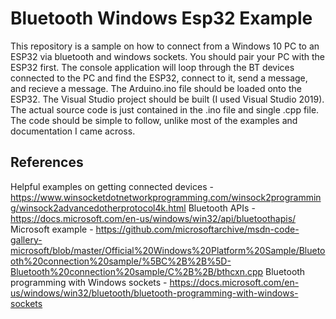 # Bluetooth Windows Esp32 Example

This repository is a sample on how to connect from a Windows 10 PC to an ESP32 via bluetooth and windows sockets. You should pair your PC with the ESP32 first. The console application will loop through the BT devices connected to the PC and find the ESP32, connect to it, send a message, and recieve a message. The Arduino.ino file should be loaded onto the ESP32. The Visual Studio project should be built (I used Visual Studio 2019). The actual source code is just contained in the .ino file and single .cpp file. The code should be simple to follow, unlike most of the examples and documentation I came across.


## References

Helpful examples on getting connected devices - https://www.winsocketdotnetworkprogramming.com/winsock2programming/winsock2advancedotherprotocol4k.html
Bluetooth APIs - https://docs.microsoft.com/en-us/windows/win32/api/bluetoothapis/
Microsoft example - https://github.com/microsoftarchive/msdn-code-gallery-microsoft/blob/master/Official%20Windows%20Platform%20Sample/Bluetooth%20connection%20sample/%5BC%2B%2B%5D-Bluetooth%20connection%20sample/C%2B%2B/bthcxn.cpp
Bluetooth programming with Windows sockets - https://docs.microsoft.com/en-us/windows/win32/bluetooth/bluetooth-programming-with-windows-sockets